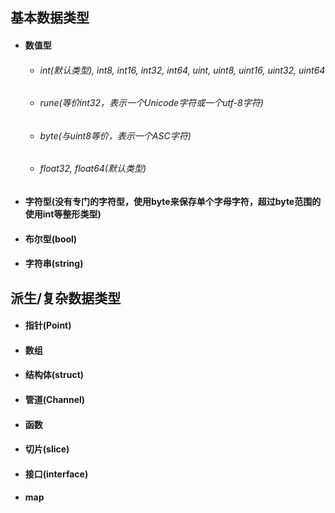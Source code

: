 ## 基本数据类型

- #### 数值型

  - ###### int(默认类型), int8, int16, int32, int64, uint, uint8, uint16, uint32, uint64

  - ###### rune(等价int32，表示一个Unicode字符或一个utf-8字符)

  - ###### byte(与uint8等价，表示一个ASC字符)

  - ###### float32, float64(默认类型)

- #### 字符型(没有专门的字符型，使用byte来保存单个字母字符，超过byte范围的使用int等整形类型)

- #### 布尔型(bool)

- #### 字符串(string)

  

## 派生/复杂数据类型

- #### 指针(Point)

- #### 数组

- #### 结构体(struct)

- #### 管道(Channel)

- #### 函数

- #### 切片(slice)

- #### 接口(interface)

- #### map